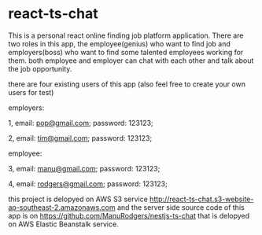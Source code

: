 # react-ts-chat
This is a personal react online finding job platform application. There are two roles in this app, the employee(genius) who 
want to find job and employers(boss) who want to find some talented employees working for them.
both employee and employer can chat with each other and talk about the job opportunity.

there are four existing users of this app (also feel free to create your own users for test)

employers: 

1, email: pop@gmail.com;  password: 123123;

2, email: tim@gmail.com;  password: 123123;

employee:

3, email: manu@gmail.com;  password: 123123;

4, email: rodgers@gmail.com;  password: 123123;


this project is delopyed on AWS S3 service http://react-ts-chat.s3-website-ap-southeast-2.amazonaws.com and the server side source code of this app is on 
https://github.com/ManuRodgers/nestjs-ts-chat that is delopyed on AWS Elastic Beanstalk service.


